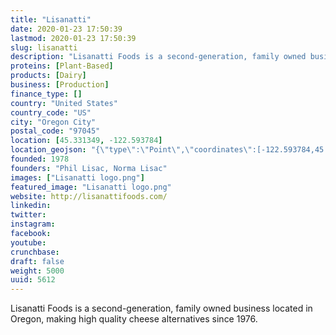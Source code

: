 ```yaml
---
title: "Lisanatti"
date: 2020-01-23 17:50:39
lastmod: 2020-01-23 17:50:39
slug: lisanatti
description: "Lisanatti Foods is a second-generation, family owned business located in Oregon, making high quality cheese alternatives since 1976."
proteins: [Plant-Based]
products: [Dairy]
business: [Production]
finance_type: []
country: "United States"
country_code: "US"
city: "Oregon City"
postal_code: "97045"
location: [45.331349, -122.593784]
location_geojson: "{\"type\":\"Point\",\"coordinates\":[-122.593784,45.331349]}"
founded: 1978
founders: "Phil Lisac, Norma Lisac"
images: ["Lisanatti logo.png"]
featured_image: "Lisanatti logo.png"
website: http://lisanattifoods.com/
linkedin: 
twitter: 
instagram: 
facebook: 
youtube: 
crunchbase: 
draft: false
weight: 5000
uuid: 5612
---
```

Lisanatti Foods is a second-generation, family owned business located in Oregon, making high quality cheese alternatives since 1976.

